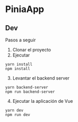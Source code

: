 # PiniaApp

## Dev
Pasos a seguir

1. Clonar el proyecto
2. Ejecutar
```
yarn install
npm install
```
3. Levantar el backend server
```
yarn backend-server
npm run backend-server
```
4. Ejecutar la aplicación de Vue
```
yarn dev
npm run dev
```